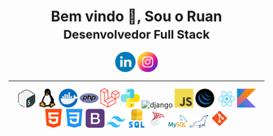 <div align="center">
	<h1>
		Bem vindo 👋, Sou o Ruan 
		<br>
		<small>Desenvolvedor Full Stack</small>
	</h1>
	<div>
		<a href="https://www.linkedin.com/in/ruan-de-moraes-alexandre-771217236/" target="_blank"><img src="images/linkedin.png" width="40" title="Linkedin"/></a>
		<a href="https://www.instagram.com/alexandre.ruan_/" target="_blank"><img src="images/instagram.png" width="40" title="Instagram"/></a>
	</div>
</div>
<hr>
<div align="center">
	<img src="images/bash.png" alt="bash" 				width="37"/> 
	<img src="images/linux.png" alt="linux" 			width="37"/> 
	<img src="images/docker.png" alt="docker" 			width="37"/> 
	<img src="images/php.png" alt="php" 				width="37"/> 
	<img src="images/laravel.png" alt="laravel" 		width="37"/> 
	<img src="images/python.png" alt="python" 			width="37"/> 
	<img src="https://cdn.worldvectorlogo.com/logos/django.svg" alt="django" width="37"/> 
	<img src="images/javascript.png" alt="javascript" 	width="37"/> 
	<img src="images/jquery.png" alt="jquery" 			width="37"/> 
	<img src="images/react.png" alt="react" 			width="37"/> 
	<img src="images/kotlin.png" alt="kotlin" 			width="37"/> 
	<img src="images/html.png" alt="html" 				width="37"/> 
	<img src="images/css.png" alt="css" 				width="37"/> 
	<img src="images/bootstrap.png" alt="bootstrap" 	width="37"/> 
	<img src="images/tailwind.png" alt="tailwind" 		width="37"/> 
	<img src="images/sql.png" alt="sql" 				width="37"/> 
	<img src="images/sql-server.png" alt="sql server" 	width="37"/> 
	<img src="images/my-sql.png" alt="my sql" 			width="37"/> 
	<img src="images/maria-db.png" alt="maria db" 		width="37"/> 
	<img src="images/git.png" alt="git" 				width="37"/> 
</div>
